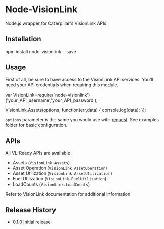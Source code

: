 Node-VisionLink
===============

Node.js wrapper for Caterpillar's VisionLink APIs.

## Installation

  npm install node-visionlink --save

## Usage

First of all, be sure to have access to the VisionLink API services. You'll need your API credentials when requiring this module.

  var VisionLink=require('node-visionlink')('your_API_username','your_API_password');

  VisionLink.Assets(options, function(err,data) {
    console.log(data);
  });

`options` parameter is the same you would use with [request](https://github.com/request/request). See examples folder for basic configuration.

## APIs

All VL-Ready APIs are available :

* Assets (`VisionLink.Assets`)
* Asset Operation (`VisionLink.AssetOperation`)
* Asset Utilization (`VisionLink.AssetUtilization`)
* Fuel Utilization (`VisionLink.FuelUtilization`)
* LoadCounts (`VisionLink.LoadCounts`)

Refer to VisionLink documentation for additional information.

## Release History

* 0.1.0 Initial release

